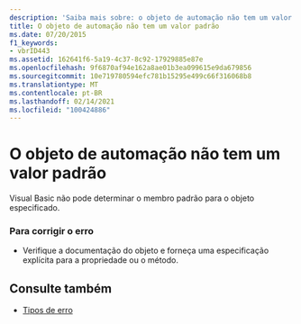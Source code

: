 ```yaml
---
description: 'Saiba mais sobre: o objeto de automação não tem um valor padrão'
title: O objeto de automação não tem um valor padrão
ms.date: 07/20/2015
f1_keywords:
- vbrID443
ms.assetid: 162641f6-5a19-4c37-8c92-17929885e87e
ms.openlocfilehash: 9f6870af94e162a8ae01b3ea099615e9da679856
ms.sourcegitcommit: 10e719780594efc781b15295e499c66f316068b8
ms.translationtype: MT
ms.contentlocale: pt-BR
ms.lasthandoff: 02/14/2021
ms.locfileid: "100424886"
---
```

# <a name="automation-object-does-not-have-a-default-value"></a>O objeto de automação não tem um valor padrão

Visual Basic não pode determinar o membro padrão para o objeto especificado.  
  
### <a name="to-correct-the-error"></a>Para corrigir o erro  
  
- Verifique a documentação do objeto e forneça uma especificação explícita para a propriedade ou o método.  
  
## <a name="see-also"></a>Consulte também

- [Tipos de erro](../programming-guide/language-features/error-types.md)
